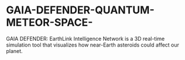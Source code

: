 # GAIA-DEFENDER-QUANTUM-METEOR-SPACE-
GAIA DEFENDER: EarthLink Intelligence Network is a 3D real-time simulation tool that visualizes how near-Earth asteroids could affect our planet.
